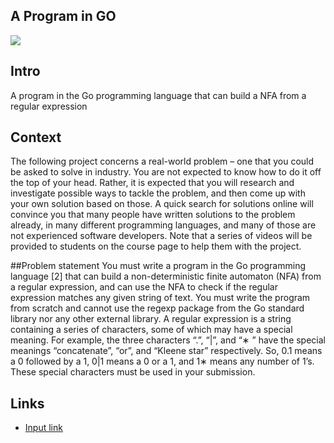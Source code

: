 ## A Program in GO 
![](https://blog.newrelic.com/wp-content/uploads/golang-gopher.jpg)

## Intro
A program in the Go programming language that can build a NFA from a regular expression


## Context
The following project concerns a real-world problem – one that you could
be asked to solve in industry. You are not expected to know how to do it
off the top of your head. Rather, it is expected that you will research and
investigate possible ways to tackle the problem, and then come up with your
own solution based on those. A quick search for solutions online will convince
you that many people have written solutions to the problem already, in many
different programming languages, and many of those are not experienced
software developers. Note that a series of videos will be provided to students
on the course page to help them with the project.

##Problem statement
You must write a program in the Go programming language [2] that can
build a non-deterministic finite automaton (NFA) from a regular expression,
and can use the NFA to check if the regular expression matches any given
string of text. You must write the program from scratch and cannot use the
regexp package from the Go standard library nor any other external library.
A regular expression is a string containing a series of characters, some
of which may have a special meaning. For example, the three characters
“.”, “|”, and “∗
” have the special meanings “concatenate”, “or”, and “Kleene
star” respectively. So, 0.1 means a 0 followed by a 1, 0|1 means a 0 or a 1,
and 1∗ means any number of 1’s. These special characters must be used in
your submission.

## Links 
- [Input link](./Readme.md)